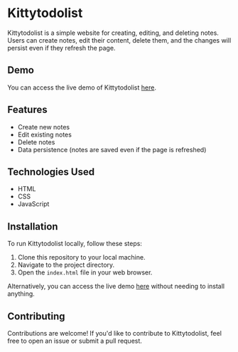 # Kittytodolist

Kittytodolist is a simple website for creating, editing, and deleting notes. Users can create notes, edit their content, delete them, and the changes will persist even if they refresh the page.

## Demo

You can access the live demo of Kittytodolist [here](https://kittytodolist.web.app/).

## Features

- Create new notes
- Edit existing notes
- Delete notes
- Data persistence (notes are saved even if the page is refreshed)

## Technologies Used

- HTML
- CSS
- JavaScript


## Installation

To run Kittytodolist locally, follow these steps:

1. Clone this repository to your local machine.
2. Navigate to the project directory.
3. Open the `index.html` file in your web browser.

Alternatively, you can access the live demo [here](https://kittytodolist.web.app/) without needing to install anything.

## Contributing

Contributions are welcome! If you'd like to contribute to Kittytodolist, feel free to open an issue or submit a pull request.

